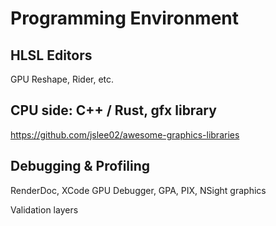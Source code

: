 # Programming Environment

## HLSL Editors

GPU Reshape, Rider, etc.

## CPU side: C++ / Rust, gfx library

https://github.com/jslee02/awesome-graphics-libraries

## Debugging & Profiling

RenderDoc, XCode GPU Debugger, GPA, PIX, NSight graphics

Validation layers
